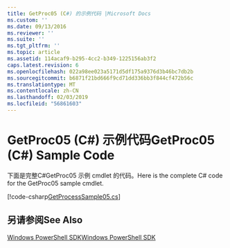```yaml
---
title: GetProc05 (C#) 的示例代码 |Microsoft Docs
ms.custom: ''
ms.date: 09/13/2016
ms.reviewer: ''
ms.suite: ''
ms.tgt_pltfrm: ''
ms.topic: article
ms.assetid: 114acaf9-b295-4cc2-b349-1225156ab3f2
caps.latest.revision: 6
ms.openlocfilehash: 022a98ee023a5171d5df175a9376d3b46bc7db2b
ms.sourcegitcommit: b6871f21bd666f9cd71dd336bb3f844cf472b56c
ms.translationtype: MT
ms.contentlocale: zh-CN
ms.lasthandoff: 02/03/2019
ms.locfileid: "56861603"
---
```

# <a name="getproc05-c-sample-code"></a><span data-ttu-id="58181-102">GetProc05 (C#) 示例代码</span><span class="sxs-lookup"><span data-stu-id="58181-102">GetProc05 (C#) Sample Code</span></span>

<span data-ttu-id="58181-103">下面是完整C#GetProc05 示例 cmdlet 的代码。</span><span class="sxs-lookup"><span data-stu-id="58181-103">Here is the complete C# code for the GetProc05 sample cmdlet.</span></span>

[!code-csharp[GetProcessSample05.cs](../../powershell-sdk-samples/SDK-2.0/csharp/GetProcessSample05/GetProcessSample05.cs#L11-L411 "GetProcessSample05.cs")]

## <a name="see-also"></a><span data-ttu-id="58181-104">另请参阅</span><span class="sxs-lookup"><span data-stu-id="58181-104">See Also</span></span>

[<span data-ttu-id="58181-105">Windows PowerShell SDK</span><span class="sxs-lookup"><span data-stu-id="58181-105">Windows PowerShell SDK</span></span>](../windows-powershell-reference.md)